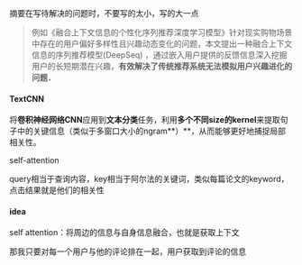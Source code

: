 摘要在写待解决的问题时，不要写的太小，写的大一点

> 例如《融合上下文信息的个性化序列推荐深度学习模型》针对现实购物场景中存在的用户偏好多样性且兴趣动态变化的问题，本文提出一种融合上下文信息的序列推荐模型(DeepSeq) ，通过嵌入用户提供的反馈信息深入挖掘用户的长短期潜在兴趣，**有效解决了传统推荐系统无法模拟用户兴趣进化的问题．**

#### TextCNN

将**卷积神经网络CNN**应用到**文本分类**任务，利用**多个不同size的kernel**来提取句子中的关键信息（类似于多窗口大小的ngram**）**，从而能够更好地捕捉局部相关性。

self-attention

query相当于查询内容，key相当于阿尔法的关键词，类似每篇论文的keyword，点击结果就是他们的相关性

#### idea

self attention：将周边的信息与自身信息融合，也就是获取上下文

那我只要对每一个用户与他的评论排在一起，用户获取到评论的信息